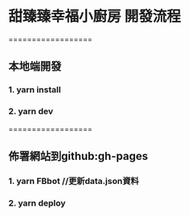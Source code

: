 # 甜臻臻幸福小廚房 開發流程

==================
## 本地端開發

### 1. yarn install

### 2. yarn dev

==================
## 佈署網站到github:gh-pages

### 1. yarn FBbot  //更新data.json資料

### 2. yarn deploy     



  

